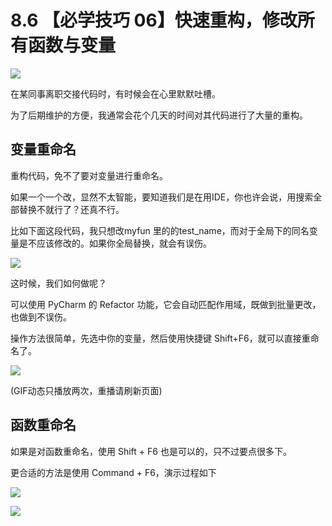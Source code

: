 # 8.6 【必学技巧 06】快速重构，修改所有函数与变量

![](http://image.iswbm.com/20200804124133.png)

在某同事离职交接代码时，有时候会在心里默默吐槽。

为了后期维护的方便，我通常会花个几天的时间对其代码进行了大量的重构。

## 变量重命名

重构代码，免不了要对变量进行重命名。

如果一个一个改，显然不太智能，要知道我们是在用IDE，你也许会说，用搜索全部替换不就行了？还真不行。

比如下面这段代码，我只想改myfun 里的的test_name，而对于全局下的同名变量是不应该修改的。如果你全局替换，就会有误伤。

![](http://image.python-online.cn/20190629211910.png)

这时候，我们如何做呢？

可以使用 PyCharm 的 Refactor 功能，它会自动匹配作用域，既做到批量更改，也做到不误伤。

操作方法很简单，先选中你的变量，然后使用快捷键 Shift+F6，就可以直接重命名了。

![](https://i.loli.net/2019/06/29/5d1764b94d11128912.gif)

(GIF动态只播放两次，重播请刷新页面)

## 函数重命名

如果是对函数重命名，使用 Shift + F6 也是可以的，只不过要点很多下。

更合适的方法是使用 Command + F6，演示过程如下

![](http://image.iswbm.com/rename.gif)

![](http://image.iswbm.com/20200607174235.png)